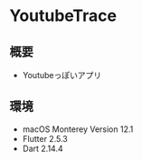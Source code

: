 # YoutubeTrace

## 概要
- Youtubeっぽいアプリ

## 環境
- macOS Monterey Version 12.1
- Flutter 2.5.3
- Dart 2.14.4

